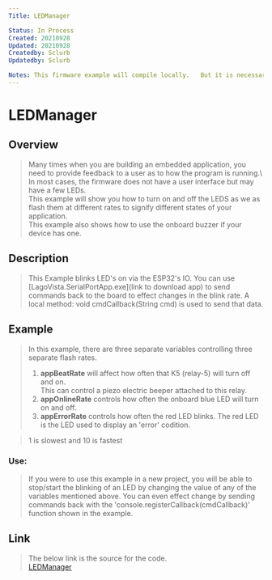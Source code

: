 ```yaml
---
Title: LEDManager

Status: In Process
Created: 20210928
Updated: 20210928
Createdby: Sclurb
Updatedby: Sclurb

Notes: This firmware example will compile locally.   But it is necessary to open the .ini file and change the nuviot library location.   In my case, I changed one line in the .ini file to 'lib_extra_dirs = C:\DEV\nuviot'.
---
```


# LEDManager

## Overview
>Many times when you are building an embedded application, you need to provide feedback to a user as to how the program is running.\ 
>In most cases, the firmware does not have a user interface but may have a few LEDs.  
>This example will show you how to turn on and off the LEDS as we as flash them at different rates to signify different states of your application.  
>This example also shows how to use the onboard buzzer if your device has one. 

## Description
>This Example blinks LED's on via the ESP32's IO.
>You can use [LagoVista.SerialPortApp.exe](link to download app) to send commands back to the board to effect changes in the blink rate.
>A local method: void cmdCallback(String cmd) is used to send that data.   


## Example
> In this example, there are three separate variables controlling three separate flash rates.
> 1. **appBeatRate** will affect how often that K5 (relay-5) will turn off and on.   
> This can control a piezo electric beeper attached to this relay.
> 2. **appOnlineRate** controls how often the onboard blue LED will turn on and off.
> 3. **appErrorRate** controls how often the red LED blinks.   The red LED is the LED used to display an 'error' codition.

>1 is slowest and 10 is fastest

### Use:
>If you were to use this example in a new project, you will be able to stop/start the blinking of an LED by changing the value of any of the variables mentioned above.
>You can even effect change by sending commands back with the 'console.registerCallback(cmdCallback)' function shown in the example.

## Link
> The below link is the source for the code.\
> [LEDManager](https://github.com/softwarelogistics/FirmwareExamples/tree/main/LEDManager)


